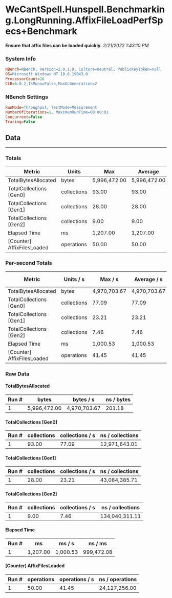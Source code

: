 ﻿# WeCantSpell.Hunspell.Benchmarking.LongRunning.AffixFileLoadPerfSpecs+Benchmark
__Ensure that affix files can be loaded quickly.__
_2/21/2022 1:43:10 PM_
### System Info
```ini
NBench=NBench, Version=2.0.1.0, Culture=neutral, PublicKeyToken=null
OS=Microsoft Windows NT 10.0.19043.0
ProcessorCount=16
CLR=6.0.2,IsMono=False,MaxGcGeneration=2
```

### NBench Settings
```ini
RunMode=Throughput, TestMode=Measurement
NumberOfIterations=1, MaximumRunTime=00:00:01
Concurrent=False
Tracing=False
```

## Data
-------------------

### Totals
|          Metric |           Units |             Max |         Average |             Min |          StdDev |
|---------------- |---------------- |---------------- |---------------- |---------------- |---------------- |
|TotalBytesAllocated |           bytes |    5,996,472.00 |    5,996,472.00 |    5,996,472.00 |            0.00 |
|TotalCollections [Gen0] |     collections |           93.00 |           93.00 |           93.00 |            0.00 |
|TotalCollections [Gen1] |     collections |           28.00 |           28.00 |           28.00 |            0.00 |
|TotalCollections [Gen2] |     collections |            9.00 |            9.00 |            9.00 |            0.00 |
|    Elapsed Time |              ms |        1,207.00 |        1,207.00 |        1,207.00 |            0.00 |
|[Counter] AffixFilesLoaded |      operations |           50.00 |           50.00 |           50.00 |            0.00 |

### Per-second Totals
|          Metric |       Units / s |         Max / s |     Average / s |         Min / s |      StdDev / s |
|---------------- |---------------- |---------------- |---------------- |---------------- |---------------- |
|TotalBytesAllocated |           bytes |    4,970,703.67 |    4,970,703.67 |    4,970,703.67 |            0.00 |
|TotalCollections [Gen0] |     collections |           77.09 |           77.09 |           77.09 |            0.00 |
|TotalCollections [Gen1] |     collections |           23.21 |           23.21 |           23.21 |            0.00 |
|TotalCollections [Gen2] |     collections |            7.46 |            7.46 |            7.46 |            0.00 |
|    Elapsed Time |              ms |        1,000.53 |        1,000.53 |        1,000.53 |            0.00 |
|[Counter] AffixFilesLoaded |      operations |           41.45 |           41.45 |           41.45 |            0.00 |

### Raw Data
#### TotalBytesAllocated
|           Run # |           bytes |       bytes / s |      ns / bytes |
|---------------- |---------------- |---------------- |---------------- |
|               1 |    5,996,472.00 |    4,970,703.67 |          201.18 |

#### TotalCollections [Gen0]
|           Run # |     collections | collections / s |ns / collections |
|---------------- |---------------- |---------------- |---------------- |
|               1 |           93.00 |           77.09 |   12,971,643.01 |

#### TotalCollections [Gen1]
|           Run # |     collections | collections / s |ns / collections |
|---------------- |---------------- |---------------- |---------------- |
|               1 |           28.00 |           23.21 |   43,084,385.71 |

#### TotalCollections [Gen2]
|           Run # |     collections | collections / s |ns / collections |
|---------------- |---------------- |---------------- |---------------- |
|               1 |            9.00 |            7.46 |  134,040,311.11 |

#### Elapsed Time
|           Run # |              ms |          ms / s |         ns / ms |
|---------------- |---------------- |---------------- |---------------- |
|               1 |        1,207.00 |        1,000.53 |      999,472.08 |

#### [Counter] AffixFilesLoaded
|           Run # |      operations |  operations / s | ns / operations |
|---------------- |---------------- |---------------- |---------------- |
|               1 |           50.00 |           41.45 |   24,127,256.00 |


